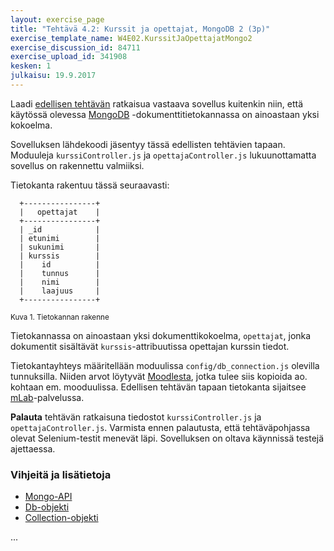 ```yaml
---
layout: exercise_page
title: "Tehtävä 4.2: Kurssit ja opettajat, MongoDB 2 (3p)"
exercise_template_name: W4E02.KurssitJaOpettajatMongo2
exercise_discussion_id: 84711
exercise_upload_id: 341908
kesken: 1
julkaisu: 19.9.2017
---
```


Laadi [edellisen tehtävän](../tehtava41) ratkaisua vastaava sovellus kuitenkin niin, että käytössä olevessa [MongoDB][MongoDB] -dokumenttitietokannassa on ainoastaan yksi kokoelma. 

[MongoDB]: https://www.mongodb.com


Sovelluksen lähdekoodi jäsentyy tässä edellisten tehtävien tapaan. Moduuleja `kurssiController.js` ja `opettajaController.js` lukuunottamatta sovellus on rakennettu valmiiksi. 

Tietokanta rakentuu tässä seuraavasti:

~~~
  +----------------+
  |   opettajat    |
  +----------------+
  | _id            |
  | etunimi        |
  | sukunimi       |
  | kurssis        | 
  |    id          |
  |    tunnus      |
  |    nimi        |
  |    laajuus     |
  +----------------+
~~~
<small>Kuva 1. Tietokannan rakenne</small>

Tietokannassa on ainoastaan yksi dokumenttikokoelma, `opettajat`, jonka  dokumentit sisältävät `kurssis`-attribuutissa opettajan kurssin tiedot.

Tietokantayhteys määritellään moduulissa `config/db_connection.js` olevilla tunnuksilla. Niiden arvot löytyvät [Moodlesta][tunnisteet], jotka tulee siis kopioida ao. kohtaan em. mooduulissa. Edellisen tehtävän tapaan tietokanta sijaitsee [mLab][mLab]-palvelussa. 

[tunnisteet]: https://moodle2.tut.fi/mod/page/view.php?id=341961
[mLab]: https://mlab.com


**Palauta** tehtävän ratkaisuna tiedostot `kurssiController.js` ja `opettajaController.js`. Varmista ennen palautusta, että tehtäväpohjassa olevat Selenium-testit menevät läpi. Sovelluksen on oltava käynnissä testejä ajettaessa.


### Vihjeitä ja lisätietoja

* [Mongo-API][mongo-api]
* [Db-objekti][Db]
* [Collection-objekti][Collection]

[mongo-api]: http://mongodb.github.io/node-mongodb-native
[Db]: http://mongodb.github.io/node-mongodb-native/2.2/api/Db.html
[Collection]: http://mongodb.github.io/node-mongodb-native/2.2/api/Collection.html

...


<br/>